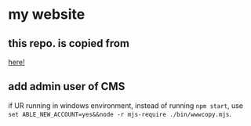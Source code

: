 # my website

## this repo. is copied from

[here!](https://github.com/gyrotaroload/LibraryOfficialWebsite)

## add admin user of CMS

if UR running in windows environment, instead of running `npm start`, use `set ABLE_NEW_ACCOUNT=yes&&node -r mjs-require ./bin/wwwcopy.mjs`.
